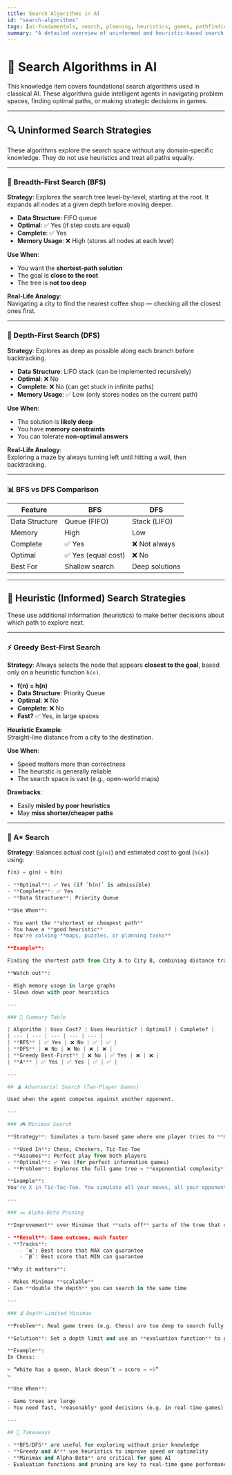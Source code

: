 ```yaml
---
title: Search Algorithms in AI
id: "search-algorithms"
tags: [ai-fundamentals, search, planning, heuristics, games, pathfinding]
summary: "A detailed overview of uninformed and heuristic-based search strategies used in classical AI, with practical comparisons and use cases."
---
```

# 🧭 Search Algorithms in AI

This knowledge item covers foundational search algorithms used in classical AI. These algorithms guide intelligent agents in navigating problem spaces, finding optimal paths, or making strategic decisions in games.

---

## 🔍 Uninformed Search Strategies

These algorithms explore the search space without any domain-specific knowledge. They do not use heuristics and treat all paths equally.

---

### 🌊 Breadth-First Search (BFS)

**Strategy**: Explores the search tree level-by-level, starting at the root. It expands all nodes at a given depth before moving deeper.

- **Data Structure**: FIFO queue
- **Optimal**: ✅ Yes (if step costs are equal)
- **Complete**: ✅ Yes
- **Memory Usage**: ❌ High (stores all nodes at each level)

**Use When**:
- You want the **shortest-path solution**
- The goal is **close to the root**
- The tree is **not too deep**

**Real-Life Analogy**:  
Navigating a city to find the nearest coffee shop — checking all the closest ones first.

---

### 🌌 Depth-First Search (DFS)

**Strategy**: Explores as deep as possible along each branch before backtracking.

- **Data Structure**: LIFO stack (can be implemented recursively)
- **Optimal**: ❌ No
- **Complete**: ❌ No (can get stuck in infinite paths)
- **Memory Usage**: ✅ Low (only stores nodes on the current path)

**Use When**:
- The solution is **likely deep**
- You have **memory constraints**
- You can tolerate **non-optimal answers**

**Real-Life Analogy**:  
Exploring a maze by always turning left until hitting a wall, then backtracking.

---

### 📊 BFS vs DFS Comparison

| Feature        | BFS               | DFS                |
|----------------|-------------------|--------------------|
| Data Structure | Queue (FIFO)      | Stack (LIFO)       |
| Memory         | High              | Low                |
| Complete       | ✅ Yes            | ❌ Not always       |
| Optimal        | ✅ Yes (equal cost)| ❌ No               |
| Best For       | Shallow search    | Deep solutions     |

---

## 🧠 Heuristic (Informed) Search Strategies

These use additional information (heuristics) to make better decisions about which path to explore next.

---

### ⚡ Greedy Best-First Search

**Strategy**: Always selects the node that appears **closest to the goal**, based only on a heuristic function `h(n)`.

- **f(n) = h(n)**
- **Data Structure**: Priority Queue
- **Optimal**: ❌ No
- **Complete**: ❌ No
- **Fast?** ✅ Yes, in large spaces

**Heuristic Example**:  
Straight-line distance from a city to the destination.

**Use When**:
- Speed matters more than correctness
- The heuristic is generally reliable
- The search space is vast (e.g., open-world maps)

**Drawbacks**:
- Easily **misled by poor heuristics**
- May **miss shorter/cheaper paths**

---

### 🌟 A\* Search

**Strategy**: Balances actual cost (`g(n)`) and estimated cost to goal (`h(n)`) using:

```python
f(n) = g(n) + h(n)

- **Optimal**: ✅ Yes (if `h(n)` is admissible)
- **Complete**: ✅ Yes
- **Data Structure**: Priority Queue

**Use When**:

- You want the **shortest or cheapest path**
- You have a **good heuristic**
- You're solving **maps, puzzles, or planning tasks**

**Example**:

Finding the shortest path from City A to City B, combining distance traveled (`g(n)`) and estimated distance left (`h(n)`).

**Watch out**:

- High memory usage in large graphs
- Slows down with poor heuristics

---

### 🔁 Summary Table

| Algorithm | Uses Cost? | Uses Heuristic? | Optimal? | Complete? |
| --- | --- | --- | --- | --- |
| **BFS** | ✅ Yes | ❌ No | ✅ | ✅ |
| **DFS** | ❌ No | ❌ No | ❌ | ❌ |
| **Greedy Best-First** | ❌ No | ✅ Yes | ❌ | ❌ |
| **A*** | ✅ Yes | ✅ Yes | ✅ | ✅ |

---

## ♟️ Adversarial Search (Two-Player Games)

Used when the agent competes against another opponent.

---

### 🎮 Minimax Search

**Strategy**: Simulates a turn-based game where one player tries to **maximize** score and the other tries to **minimize** it.

- **Used In**: Chess, Checkers, Tic-Tac-Toe
- **Assumes**: Perfect play from both players
- **Optimal**: ✅ Yes (for perfect information games)
- **Problem**: Explores the full game tree = **exponential complexity**

**Example**:
You're X in Tic-Tac-Toe. You simulate all your moves, all your opponent's responses, and choose the move that gives you the best worst-case scenario.

---

### ✂️ Alpha-Beta Pruning

**Improvement** over Minimax that **cuts off** parts of the tree that don't influence the final decision.

- **Result**: Same outcome, much faster
- **Tracks**:
    - `α`: Best score that MAX can guarantee
    - `β`: Best score that MIN can guarantee

**Why it matters**:

- Makes Minimax **scalable**
- Can **double the depth** you can search in the same time

---

### ⏳ Depth-Limited Minimax

**Problem**: Real game trees (e.g. Chess) are too deep to search fully

**Solution**: Set a depth limit and use an **evaluation function** to guess the value of non-terminal states

**Example**:
In Chess:

> “White has a queen, black doesn’t → score = +9”
> 

**Use When**:

- Game trees are large
- You need fast, *reasonably* good decisions (e.g. in real-time games)

---

## 🧠 Takeaways

- **BFS/DFS** are useful for exploring without prior knowledge
- **Greedy and A*** use heuristics to improve speed or optimality
- **Minimax and Alpha-Beta** are critical for game AI
- Evaluation functions and pruning are key to real-time game performance